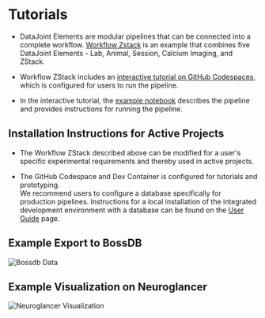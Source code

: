# Tutorials

+ DataJoint Elements are modular pipelines that can be connected into a complete workflow.  [Workflow Zstack](https://github.com/datajoint/workflow-zstack) is an example that combines five DataJoint Elements - Lab, Animal, Session, Calcium Imaging, and ZStack.

+ Workflow ZStack includes an [interactive tutorial on GitHub Codespaces](https://github.com/datajoint/workflow-zstack#interactive-tutorial), which is configured for users to run the pipeline.

+ In the interactive tutorial, the [example notebook](https://github.com/datajoint/workflow-zstack/tree/main/notebooks/tutorial.ipynb) describes the pipeline and provides instructions for running the pipeline.

## Installation Instructions for Active Projects

+ The Workflow ZStack described above can be modified for a user's specific experimental requirements and thereby used in active projects.

+ The GitHub Codespace and Dev Container is configured for tutorials and prototyping.  
We recommend users to configure a database specifically for production
pipelines.  Instructions for a local installation of the integrated development
environment with a database can be found on the [User
Guide](https://datajoint.com/docs/elements/user-guide/) page.

## Example Export to BossDB

![Bossdb
Data](https://raw.githubusercontent.com/datajoint/element-zstack/main/images/BossDB_screenshot.png)


## Example Visualization on Neuroglancer

![Neuroglancer Visualization](https://raw.githubusercontent.com/datajoint/element-zstack/main/images/Neuroglancer_screenshot.png)